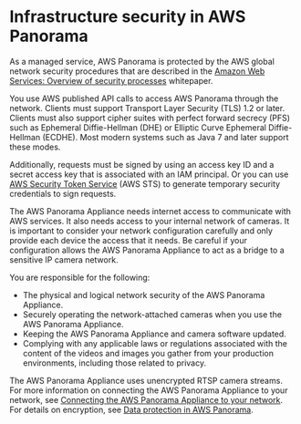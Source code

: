 # Infrastructure security in AWS Panorama<a name="security-infrastructure"></a>

As a managed service, AWS Panorama is protected by the AWS global network security procedures that are described in the [Amazon Web Services: Overview of security processes](https://d0.awsstatic.com/whitepapers/Security/AWS_Security_Whitepaper.pdf) whitepaper\.

You use AWS published API calls to access AWS Panorama through the network\. Clients must support Transport Layer Security \(TLS\) 1\.2 or later\. Clients must also support cipher suites with perfect forward secrecy \(PFS\) such as Ephemeral Diffie\-Hellman \(DHE\) or Elliptic Curve Ephemeral Diffie\-Hellman \(ECDHE\)\. Most modern systems such as Java 7 and later support these modes\.

Additionally, requests must be signed by using an access key ID and a secret access key that is associated with an IAM principal\. Or you can use [AWS Security Token Service](https://docs.aws.amazon.com/STS/latest/APIReference/Welcome.html) \(AWS STS\) to generate temporary security credentials to sign requests\.

The AWS Panorama Appliance needs internet access to communicate with AWS services\. It also needs access to your internal network of cameras\. It is important to consider your network configuration carefully and only provide each device the access that it needs\. Be careful if your configuration allows the AWS Panorama Appliance to act as a bridge to a sensitive IP camera network\. 

You are responsible for the following:
+  The physical and logical network security of the AWS Panorama Appliance\. 
+  Securely operating the network\-attached cameras when you use the AWS Panorama Appliance\. 
+  Keeping the AWS Panorama Appliance and camera software updated\. 
+  Complying with any applicable laws or regulations associated with the content of the videos and images you gather from your production environments, including those related to privacy\. 

The AWS Panorama Appliance uses unencrypted RTSP camera streams\. For more information on connecting the AWS Panorama Appliance to your network, see [Connecting the AWS Panorama Appliance to your network](appliance-network.md)\. For details on encryption, see [Data protection in AWS Panorama](security-dataprotection.md)\.